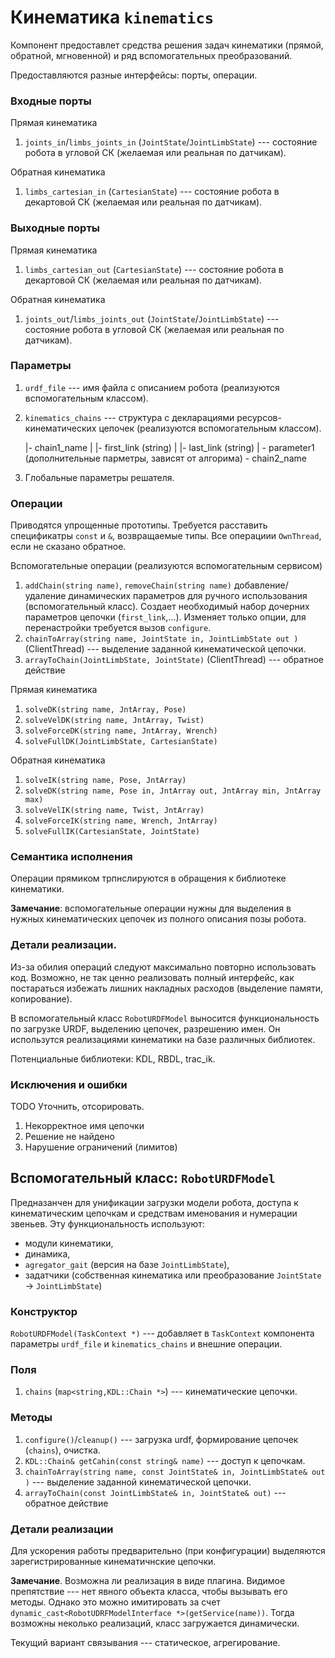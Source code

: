 Кинематика `kinematics`
=======================

Компонент предоставлет средства решения задач кинематики (прямой, обратной, мгновенной) 
и ряд вспомогательных преобразований.

Предоставляются разные интерфейсы: порты, операции.

### Входные порты

Прямая кинематика

1. `joints_in`/`limbs_joints_in` (`JointState`/`JointLimbState`) --- состояние робота в угловой СК (желаемая или реальная по датчикам).

Обратная кинематика

1. `limbs_cartesian_in` (`CartesianState`) --- состояние робота в декартовой СК (желаемая или реальная по датчикам).

### Выходные порты

Прямая кинематика

1. `limbs_cartesian_out` (`CartesianState`) --- состояние робота в декартовой СК (желаемая или реальная по датчикам).

Обратная кинематика

1. `joints_out`/`limbs_joints_out` (`JointState`/`JointLimbState`) --- состояние робота в угловой СК (желаемая или реальная по датчикам).


### Параметры

1. `urdf_file` --- имя файла с описанием робота (реализуются вспомогательным классом).
1. `kinematics_chains` --- структура с декларациями ресурсов-кинематических цепочек (реализуются вспомогательным классом).
  
      |- chain1_name
      |  |- first_link (string)
      |  |- last_link (string)
      |  \- parameter1 (дополнительные парметры, зависят от алгорима)
      \- chain2_name

2. Глобальные параметры решателя.

### Операции

Приводятся упрощенные прототипы. Требуется расставить спецификатры `const` и `&`, возвращаемые типы. 
Все операциии `OwnThread`, если не сказано обратное.

Вспомогательные операции (реализуются вспомогательным сервисом)

1. `addChain(string name)`, `removeChain(string name)` добавление/удаление динамических параметров для ручного использования (вспомогательный класс). 
 Создает необходимый набор дочерних параметров цепочки (`first_link`,...). Изменяет только опции, для перенастройки требуется вызов `configure`.
1. `chainToArray(string name, JointState in, JointLimbState out )` (ClientThread)  --- выделение заданной кинематической цепочки.
1. `arrayToChain(JointLimbState, JointState)` (ClientThread)  --- обратное действие

Прямая кинематика

1. `solveDK(string name, JntArray, Pose)`
1. `solveVelDK(string name, JntArray, Twist)`
1. `solveForceDK(string name, JntArray, Wrench)`
1. `solveFullDK(JointLimbState, CartesianState)`

Обратная кинематика

1. `solveIK(string name, Pose, JntArray)`
1. `solveDK(string name, Pose in, JntArray out, JntArray min, JntArray max)`
1. `solveVelIK(string name, Twist, JntArray)`
1. `solveForceIK(string name, Wrench, JntArray)`
1. `solveFullIK(CartesianState, JointState)`

### Семантика исполнения

Операции прямиком трпнслируются в обращения к библиотеке кинематики.

**Замечание**: вспомогательные операции нужны для выделения в нужных кинематических цепочек из полного описания позы робота.

### Детали реализации.

Из-за обилия операций следуют максимально повторно использовать код. Возможно, не так ценно реализовать
полный интерфейс, как постараться избежать лишних накладных расходов (выделение памяти, копирование).

В вспомогательный класс `RobotURDFModel` выносится функциональность по загрузке URDF, выделению цепочек, разрешению имен. Он использутся реализациями кинематики на базе различных библиотек.

Потенциальные библиотеки: KDL, RBDL, trac_ik.

### Исключения и ошибки

TODO Уточнить, отсорировать.

1. Некорректное имя цепочки
2. Решение не найдено
3. Нарушение ограничений (лимитов)

Вспомогательный класс: `RobotURDFModel`
-----------------

Предназанчен для унификации загрузки модели робота, доступа к кинематическим цепочкам и средствам именования и нумерации звеньев. 
Эту функциональность используют: 

* модули кинематики, 
* динамика, 
* `agregator_gait` (версия на базе `JointLimbState`), 
* задатчики (собственная кинематика или преобразование `JointState` -> `JointLimbState`) 

### Конструктор

`RobotURDFModel(TaskContext *)` ---  добавляет в `TaskContext` компонента параметры `urdf_file` и `kinematics_chains` и внешние операции.

### Поля

1. `chains` (`map<string,KDL::Chain *>`) --- кинематические цепочки.

### Методы

1. `configure()`/`cleanup()` --- загрузка urdf, формирование цепочек (`chains`), очистка.
2. `KDL::Chain& getCahin(const string& name)`  --- доступ к цепочкам.
1. `chainToArray(string name, const JointState& in, JointLimbState& out )`  --- выделение заданной кинематической цепочки.
1. `arrayToChain(const JointLimbState& in, JointState& out)` --- обратное действие

### Детали реализации

Для ускорения работы предварительно (при конфигурации) выделяются зарегистрированные кинематичнские цепочки.

**Замечание**. Возможна ли реализация в виде плагина. Видимое препятствие --- нет явного объекта класса, чтобы вызывать его методы.
Однако это можно имитировать за счет `dynamic_cast<RobotUDRFModelInterface *>(getService(name))`. Тогда возможны неколько реализаций,
класс загружается динамически.

Текущий вариант связывания --- статическое, агрегирование.
